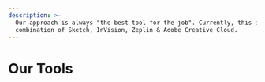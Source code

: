 ```yaml
---
description: >-
  Our approach is always "the best tool for the job". Currently, this is a
  combination of Sketch, InVision, Zeplin & Adobe Creative Cloud.
---
```


# Our Tools

